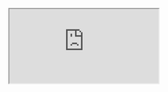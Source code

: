 [<iframe src="https://cdn.forms-content-1.sg-form.com/11377bd4-c6a9-11ee-84b3-aab52f078275"/>
](https://cdn.forms-content-1.sg-form.com/11377bd4-c6a9-11ee-84b3-aab52f078275)https://cdn.forms-content-1.sg-form.com/11377bd4-c6a9-11ee-84b3-aab52f078275
